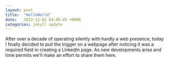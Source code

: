 ```yaml
---
layout: post
title:  "HelloWorld"
date:   2023-12-02 04:45:45 +0000
categories: jekyll update
---
```


After over a decade of operating silently with hardly a web presence, today I finally decided to pull the trigger on a webpage after noticing it was a required field in creating a LinkedIn page. As new developments arise and time permits we'll make an effort to share them here.
